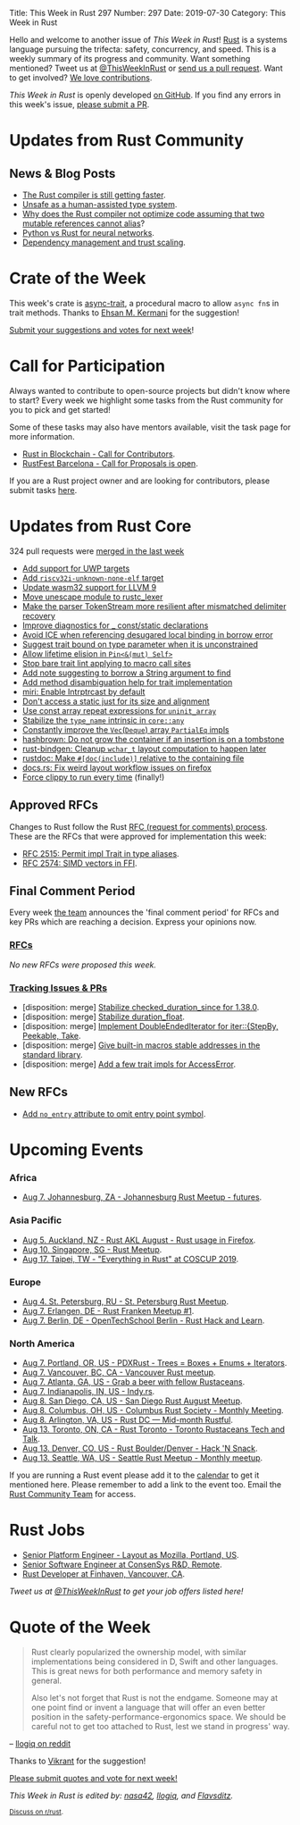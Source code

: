 Title: This Week in Rust 297
Number: 297
Date: 2019-07-30
Category: This Week in Rust

Hello and welcome to another issue of *This Week in Rust*!
[Rust](http://rust-lang.org) is a systems language pursuing the trifecta: safety, concurrency, and speed.
This is a weekly summary of its progress and community.
Want something mentioned? Tweet us at [@ThisWeekInRust](https://twitter.com/ThisWeekInRust) or [send us a pull request](https://github.com/cmr/this-week-in-rust).
Want to get involved? [We love contributions](https://github.com/rust-lang/rust/blob/master/CONTRIBUTING.md).

*This Week in Rust* is openly developed [on GitHub](https://github.com/cmr/this-week-in-rust).
If you find any errors in this week's issue, [please submit a PR](https://github.com/cmr/this-week-in-rust/pulls).

# Updates from Rust Community

## News & Blog Posts

* [The Rust compiler is still getting faster](https://blog.mozilla.org/nnethercote/2019/07/25/the-rust-compiler-is-still-getting-faster/).
* [Unsafe as a human-assisted type system](https://matklad.github.io/2019/07/25/unsafe-as-a-type-system.html).
* [Why does the Rust compiler not optimize code assuming that two mutable references cannot alias](https://stackoverflow.com/questions/57259126/why-does-the-rust-compiler-not-optimize-code-assuming-that-two-mutable-reference)?
* [Python vs Rust for neural networks](https://ngoldbaum.github.io/posts/python-vs-rust-nn/).
* [Dependency management and trust scaling](http://lucumr.pocoo.org/2019/7/29/dependency-scaling/).

# Crate of the Week

This week's crate is [async-trait](https://github.com/dtolnay/async-trait), a procedural macro to allow `async fn`s in trait methods.
Thanks to [Ehsan M. Kermani](https://users.rust-lang.org/t/crate-of-the-week/2704/592) for the suggestion!

[Submit your suggestions and votes for next week][submit_crate]!

[submit_crate]: https://users.rust-lang.org/t/crate-of-the-week/2704

# Call for Participation

Always wanted to contribute to open-source projects but didn't know where to start?
Every week we highlight some tasks from the Rust community for you to pick and get started!

Some of these tasks may also have mentors available, visit the task page for more information.

* [Rust in Blockchain - Call for Contributors](https://rustinblockchain.org/2019/07/30/call-for-contributors/).
* [RustFest Barcelona - Call for Proposals is open](https://blog.rustfest.eu/cfp-for-barcelona).

If you are a Rust project owner and are looking for contributors, please submit tasks [here][guidelines].

[guidelines]: https://users.rust-lang.org/t/twir-call-for-participation/4821

# Updates from Rust Core

324 pull requests were [merged in the last week][merged]

[merged]: https://github.com/search?q=is%3Apr+org%3Arust-lang+is%3Amerged+merged%3A2019-07-22..2019-07-29

* [Add support for UWP targets](https://github.com/rust-lang/rust/pull/60260)
* [Add `riscv32i-unknown-none-elf` target](https://github.com/rust-lang/rust/pull/62784)
* [Update wasm32 support for LLVM 9](https://github.com/rust-lang/rust/pull/62809)
* [Move unescape module to rustc_lexer](https://github.com/rust-lang/rust/pull/62851)
* [Make the parser TokenStream more resilient after mismatched delimiter recovery](https://github.com/rust-lang/rust/pull/62887)
* [Improve diagnostics for _ const/static declarations](https://github.com/rust-lang/rust/pull/62804)
* [Avoid ICE when referencing desugared local binding in borrow error](https://github.com/rust-lang/rust/pull/63051)
* [Suggest trait bound on type parameter when it is unconstrained](https://github.com/rust-lang/rust/pull/62772)
* [Allow lifetime elision in `Pin<&(mut) Self>`](https://github.com/rust-lang/rust/pull/61207)
* [Stop bare trait lint applying to macro call sites](https://github.com/rust-lang/rust/pull/63014)
* [Add note suggesting to borrow a String argument to find](https://github.com/rust-lang/rust/pull/62981)
* [Add method disambiguation help for trait implementation](https://github.com/rust-lang/rust/pull/62921)
* [miri: Enable Intrptrcast by default](https://github.com/rust-lang/miri/pull/851)
* [Don't access a static just for its size and alignment](https://github.com/rust-lang/rust/pull/62982)
* [Use const array repeat expressions for `uninit_array`](https://github.com/rust-lang/rust/pull/62799)
* [Stabilize the `type_name` intrinsic in `core::any`](https://github.com/rust-lang/rust/pull/60066)
* [Constantly improve the `Vec`(`Deque`) array `PartialEq` impls](https://github.com/rust-lang/rust/pull/63061)
* [hashbrown: Do not grow the container if an insertion is on a tombstone](https://github.com/rust-lang/hashbrown/pull/106)
* [rust-bindgen: Cleanup `wchar_t` layout computation to happen later](https://github.com/rust-lang/rust-bindgen/pull/1596)
* [rustdoc: Make `#[doc(include)]` relative to the containing file](https://github.com/rust-lang/rust/pull/60938)
* [docs.rs: Fix weird layout workflow issues on firefox](https://github.com/rust-lang/docs.rs/pull/358)
* [Force clippy to run every time](https://github.com/rust-lang/cargo/pull/7157) (finally!)

## Approved RFCs

Changes to Rust follow the Rust [RFC (request for comments)
process](https://github.com/rust-lang/rfcs#rust-rfcs). These
are the RFCs that were approved for implementation this week:

* [RFC 2515: Permit impl Trait in type aliases](https://github.com/rust-lang/rfcs/pull/2515).
* [RFC 2574: SIMD vectors in FFI](https://github.com/rust-lang/rfcs/pull/2574).

## Final Comment Period

Every week [the team](https://www.rust-lang.org/team.html) announces the
'final comment period' for RFCs and key PRs which are reaching a
decision. Express your opinions now.

### [RFCs](https://github.com/rust-lang/rfcs/labels/final-comment-period)

*No new RFCs were proposed this week.*

### [Tracking Issues & PRs](https://github.com/rust-lang/rust/labels/final-comment-period)

* [disposition: merge] [Stabilize checked_duration_since for 1.38.0](https://github.com/rust-lang/rust/pull/62860).
* [disposition: merge] [Stabilize duration_float](https://github.com/rust-lang/rust/pull/62756).
* [disposition: merge] [Implement DoubleEndedIterator for iter::{StepBy, Peekable, Take](https://github.com/rust-lang/rust/pull/61457).
* [disposition: merge] [Give built-in macros stable addresses in the standard library](https://github.com/rust-lang/rust/pull/63056).
* [disposition: merge] [Add a few trait impls for AccessError](https://github.com/rust-lang/rust/pull/61491).

## New RFCs

* [Add `no_entry` attribute to omit entry point symbol](https://github.com/rust-lang/rfcs/pull/2735).

# Upcoming Events

### Africa

* [Aug  7. Johannesburg, ZA - Johannesburg Rust Meetup - futures](https://www.meetup.com/Johannesburg-Rust-Meetup/events/dgqmbryzlbkb/).

### Asia Pacific

* [Aug  5. Auckland, NZ - Rust AKL August - Rust usage in Firefox](https://www.meetup.com/rust-akl/events/259480991/).
* [Aug 10. Singapore, SG - Rust Meetup](https://www.eventbrite.com/e/rust-meetup-tickets-65358532129).
* [Aug 17. Taipei, TW - "Everything in Rust" at COSCUP 2019](https://coscup.org/2019/en/).

### Europe

* [Aug  4. St. Petersburg, RU - St. Petersburg Rust Meetup](https://www.meetup.com/spbrust/events/whmxrqyzlbgb).
* [Aug  7. Erlangen, DE - Rust Franken Meetup #1](https://www.meetup.com/Rust-NERF/events/263163435/).
* [Aug  7. Berlin, DE - OpenTechSchool Berlin - Rust Hack and Learn](https://www.meetup.com/opentechschool-berlin/events/gkkttqyzlbkb/).

### North America

* [Aug  7. Portland, OR, US - PDXRust - Trees = Boxes + Enums + Iterators](https://www.meetup.com/PDXRust/events/263383260/).
* [Aug  7. Vancouver, BC, CA - Vancouver Rust meetup](https://www.meetup.com/Vancouver-Rust/events/fzqqwqyzlbkb/).
* [Aug  7. Atlanta, GA, US - Grab a beer with fellow Rustaceans](https://www.meetup.com/Rust-ATL/events/kkzkxqyzlbkb/).
* [Aug  7. Indianapolis, IN, US - Indy.rs](https://www.meetup.com/indyrs/events/mffbtpyzlbkb/).
* [Aug  8. San Diego, CA, US - San Diego Rust August Meetup](https://www.meetup.com/San-Diego-Rust/events/263267320/).
* [Aug  8. Columbus, OH, US - Columbus Rust Society - Monthly Meeting](https://www.meetup.com/columbus-rs/events/dbcfrpyzlblb/).
* [Aug  8. Arlington, VA, US - Rust DC — Mid-month Rustful](https://www.meetup.com/RustDC/events/262296008).
* [Aug 13. Toronto, ON, CA - Rust Toronto - Toronto Rustaceans Tech and Talk](https://www.meetup.com/Rust-Toronto/events/263395708).
* [Aug 13. Denver, CO, US - Rust Boulder/Denver - Hack 'N Snack](https://www.meetup.com/Rust-Boulder-Denver/events/263156621/).
* [Aug 13. Seattle, WA, US - Seattle Rust Meetup - Monthly meetup](https://www.meetup.com/Seattle-Rust-Meetup/events/prbtdryzlbrb/).

If you are running a Rust event please add it to the [calendar] to get
it mentioned here. Please remember to add a link to the event too.
Email the [Rust Community Team][community] for access.

[calendar]: https://www.google.com/calendar/embed?src=apd9vmbc22egenmtu5l6c5jbfc%40group.calendar.google.com
[community]: mailto:community-team@rust-lang.org

# Rust Jobs

* [Senior Platform Engineer - Layout as Mozilla, Portland, US](https://careers.mozilla.org/position/gh/1787784/).
* [Senior Software Engineer at ConsenSys R&D, Remote](https://consensys.net/open-roles/1792013/).
* [Rust Developer at Finhaven, Vancouver, CA](https://finhaven.humi.ca/job-board/engineering/1306).

*Tweet us at [@ThisWeekInRust](https://twitter.com/ThisWeekInRust) to get your job offers listed here!*

# Quote of the Week

> Rust clearly popularized the ownership model, with similar implementations being considered in D, Swift and other languages. This is great news for both performance and memory safety in general.
>
> Also let's not forget that Rust is not the endgame. Someone may at one point find or invent a language that will offer an even better position in the safety-performance-ergonomics space. We should be careful not to get too attached to Rust, lest we stand in progress' way.

– [llogiq on reddit](https://reddit.com/r/rust/comments/cfeng7/the_redmonk_programming_language_rankings_june/euann96/)

Thanks to [Vikrant](https://users.rust-lang.org/t/twir-quote-of-the-week/328/676) for the suggestion!

[Please submit quotes and vote for next week!](https://users.rust-lang.org/t/twir-quote-of-the-week/328)

*This Week in Rust is edited by: [nasa42](https://github.com/nasa42), [llogiq](https://github.com/llogiq), and [Flavsditz](https://github.com/Flavsditz).*

<small>[Discuss on r/rust](https://www.reddit.com/r/rust/comments/ckagpq/this_week_in_rust_297/).</small>
